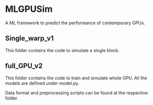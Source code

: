# MLGPUSim
A ML framework to predict the performance of contemporary GPUs. 

## Single_warp_v1
This folder contains the code to simulate a single block. 

## full_GPU_v2
This folder contains the code to train and simulate whole GPU. All the models are defined under model.py.  

Data format and preprocessing scripts can be found at the respective folder. 
